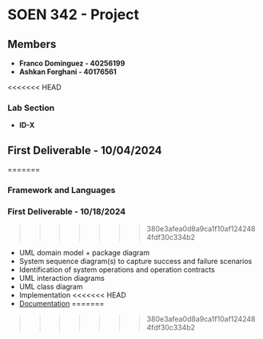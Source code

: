 # SOEN 342 - Project

## Members

- **Franco Dominguez - 40256199**
- **Ashkan Forghani - 40176561**

<<<<<<< HEAD
### Lab Section

- **ID-X**

## First Deliverable - 10/04/2024
=======
### Framework and Languages

### First Deliverable - 10/18/2024
>>>>>>> 380e3afea0d8a9ca1f10af1242484fdf30c334b2

- UML domain model + package diagram
- System sequence diagram(s) to capture success and failure scenarios
- Identification of system operations and operation contracts
- UML interaction diagrams
- UML class diagram
- Implementation
<<<<<<< HEAD
- [Documentation](https://docs.google.com/document/d/1YXjbtsujYDGa3vNOtb1LNViAGEPsaQ9KBZffoH4zOUw/edit?tab=t.0)
=======

>>>>>>> 380e3afea0d8a9ca1f10af1242484fdf30c334b2
